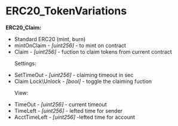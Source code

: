 # ERC20_TokenVariations

<b>ERC20_Claim:</b> 
- Standard ERC20 (mint, burn)
- mintOnClaim - <i>[uint256]</i> - to mint on contract
- Claim - <i>[uint256]</i> - fuction to claim tokens from current contract <p> 
Settings:
- SetTimeOut - <i>[uint256]</i> - claiming timeout in sec
- Claim Lock\Unlock - <i>[bool]</i> - toggle the claiming fuction<p>
View:
- TimeOut - <i>[uint256]</i> - current timeout
- TimeLeft - <i>[uint256]</i> - lefted time for sender
- AcctTimeLeft - <i>[uint256]</i> -lefted time for account
